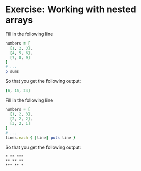 # Exercise: Working with nested arrays

Fill in the following line

```ruby
numbers = [
  [1, 2, 3],
  [4, 5, 6],
  [7, 8, 9]
]
# ...
p sums
```

So that you get the following output:

```ruby
[6, 15, 24]
```

Fill in the following line

```ruby
numbers = [
  [1, 2, 3],
  [2, 2, 2],
  [3, 2, 1]
]
# ...
lines.each { |line| puts line }
```

So that you get the following output:

```
* ** ***
** ** **
*** ** *
```

